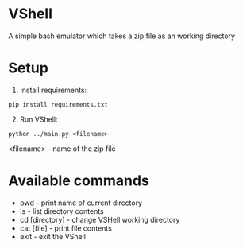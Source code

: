 # VShell
A simple bash emulator which takes a zip file as an working directory

# Setup
1. Install requirements:

`pip install requirements.txt`

2. Run VShell:

`python ../main.py <filename>`

\<filename\> - name of the zip file

# Available commands

* pwd - print name of current directory
* ls - list directory contents
* cd [directory] - change VSHell working directory
* cat [file] - print file contents
* exit - exit the VShell
